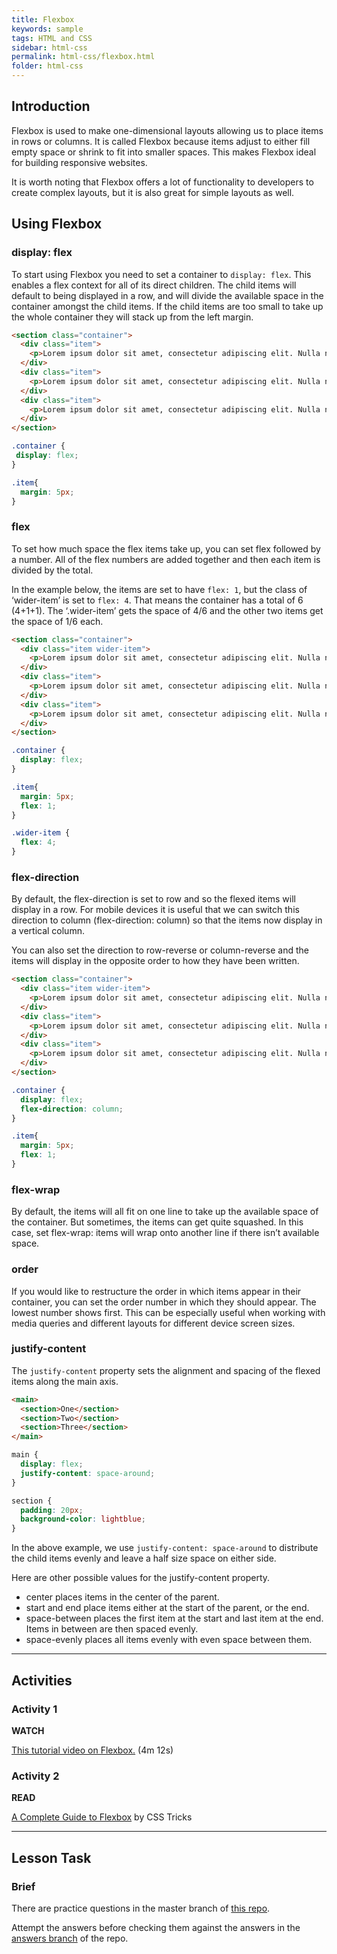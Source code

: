 ```yaml
---
title: Flexbox
keywords: sample
tags: HTML and CSS
sidebar: html-css
permalink: html-css/flexbox.html
folder: html-css
---
```


## Introduction

Flexbox is used to make one-dimensional layouts allowing us to place items in rows or columns. It is called Flexbox because items adjust to either fill empty space or shrink to fit into smaller spaces. This makes Flexbox ideal for building responsive websites.

It is worth noting that Flexbox offers a lot of functionality to developers to create complex layouts, but it is also great for simple layouts as well.

## Using Flexbox

### display: flex

To start using Flexbox you need to set a container to `display: flex`. This enables a flex context for all of its direct children. The child items will default to being displayed in a row, and will divide the available space in the container amongst the child items. If the child items are too small to take up the whole container they will stack up from the left margin.

```html
<section class="container">
  <div class="item">
    <p>Lorem ipsum dolor sit amet, consectetur adipiscing elit. Nulla nec neque pharetra, porta ipsum sed, porta turpis. Proin tristique quam nunc, sed rutrum nulla varius vitae. Nulla non leo sapien. Pellentesque viverra felis eu nunc ullamcorper imperdiet. Nulla a mattis elit. Pellentesque vitae tortor nulla.</p>
  </div>
  <div class="item">
    <p>Lorem ipsum dolor sit amet, consectetur adipiscing elit. Nulla nec neque pharetra, porta ipsum sed, porta turpis. Proin tristique quam nunc, sed rutrum nulla varius vitae. Nulla non leo sapien. Pellentesque viverra felis eu nunc ullamcorper imperdiet. Nulla a mattis elit. Pellentesque vitae tortor nulla.</p>
  </div>
  <div class="item">
    <p>Lorem ipsum dolor sit amet, consectetur adipiscing elit. Nulla nec neque pharetra, porta ipsum sed, porta turpis. Proin tristique quam nunc, sed rutrum nulla varius vitae. Nulla non leo sapien. Pellentesque viverra felis eu nunc ullamcorper imperdiet. Nulla a mattis elit. Pellentesque vitae tortor nulla.</p>
  </div>
</section>
```

```css
.container {
 display: flex;
}
``` 
```css
.item{
  margin: 5px;
}
```

### flex

To set how much space the flex items take up, you can set flex followed by a number. All of the flex numbers are added together and then each item is divided by the total.

In the example below, the items are set to have `flex: 1`, but the class of ‘wider-item’ is set to `flex: 4`. That means the container has a total of 6 (4+1+1). The ‘.wider-item’ gets the space of 4/6 and the other two items get the space of 1/6 each.

```html 
<section class="container">
  <div class="item wider-item">
    <p>Lorem ipsum dolor sit amet, consectetur adipiscing elit. Nulla nec neque pharetra, porta ipsum sed, porta turpis. Proin tristique quam nunc, sed rutrum nulla varius vitae. Nulla non leo sapien. Pellentesque viverra felis eu nunc ullamcorper imperdiet. Nulla a mattis elit. Pellentesque vitae tortor nulla.</p>
  </div>
  <div class="item">
    <p>Lorem ipsum dolor sit amet, consectetur adipiscing elit. Nulla nec neque pharetra, porta ipsum sed, porta turpis. Proin tristique quam nunc, sed rutrum nulla varius vitae. Nulla non leo sapien. Pellentesque viverra felis eu nunc ullamcorper imperdiet. Nulla a mattis elit. Pellentesque vitae tortor nulla.</p>
  </div>
  <div class="item">
    <p>Lorem ipsum dolor sit amet, consectetur adipiscing elit. Nulla nec neque pharetra, porta ipsum sed, porta turpis. Proin tristique quam nunc, sed rutrum nulla varius vitae. Nulla non leo sapien. Pellentesque viverra felis eu nunc ullamcorper imperdiet. Nulla a mattis elit. Pellentesque vitae tortor nulla.</p>
  </div>
</section>
```
```css
.container {
  display: flex;
}

.item{
  margin: 5px;
  flex: 1;
}

.wider-item {
  flex: 4;
}
```

### flex-direction

By default, the flex-direction is set to row and so the flexed items will display in a row. For mobile devices it is useful that we can switch this direction to column (flex-direction: column) so that the items now display in a vertical column.

You can also set the direction to row-reverse or column-reverse and the items will display in the opposite order to how they have been written.

```html
<section class="container">
  <div class="item wider-item">
    <p>Lorem ipsum dolor sit amet, consectetur adipiscing elit. Nulla nec neque pharetra, porta ipsum sed, porta turpis. Proin tristique quam nunc, sed rutrum nulla varius vitae. Nulla non leo sapien. Pellentesque viverra felis eu nunc ullamcorper imperdiet. Nulla a mattis elit. Pellentesque vitae tortor nulla.</p>
  </div>
  <div class="item">
    <p>Lorem ipsum dolor sit amet, consectetur adipiscing elit. Nulla nec neque pharetra, porta ipsum sed, porta turpis. Proin tristique quam nunc, sed rutrum nulla varius vitae. Nulla non leo sapien. Pellentesque viverra felis eu nunc ullamcorper imperdiet. Nulla a mattis elit. Pellentesque vitae tortor nulla.</p>
  </div>
  <div class="item">
    <p>Lorem ipsum dolor sit amet, consectetur adipiscing elit. Nulla nec neque pharetra, porta ipsum sed, porta turpis. Proin tristique quam nunc, sed rutrum nulla varius vitae. Nulla non leo sapien. Pellentesque viverra felis eu nunc ullamcorper imperdiet. Nulla a mattis elit. Pellentesque vitae tortor nulla.</p>
  </div>
</section>
```
```css
.container {
  display: flex;
  flex-direction: column;
}

.item{
  margin: 5px;
  flex: 1;
}
```

### flex-wrap

By default, the items will all fit on one line to take up the available space of the container. But sometimes, the items can get quite squashed. In this case, set flex-wrap: items will wrap onto another line if there isn’t available space.

### order

If you would like to restructure the order in which items appear in their container, you can set the order number in which they should appear. The lowest number shows first. This can be especially useful when working with media queries and different layouts for different device screen sizes.

### justify-content

The `justify-content` property sets the alignment and spacing of the flexed items along the main axis.

```html
<main>
  <section>One</section>
  <section>Two</section>
  <section>Three</section>
</main>
```
```css
main {
  display: flex;
  justify-content: space-around;
}

section {
  padding: 20px;
  background-color: lightblue;
}
```

In the above example, we use `justify-content: space-around` to distribute the child items evenly and leave a half size space on either side.

Here are other possible values for the justify-content property.

- center places items in the center of the parent.
- start and end place items either at the start of the parent, or the end.
- space-between places the first item at the start and last item at the end. Items in between are then spaced evenly.
- space-evenly places all items evenly with even space between them.

<hr>

## Activities

### Activity 1

**WATCH**

[This tutorial video on Flexbox.](https://scrimba.com/scrim/cNq68Wf2?pl=paaBbTa) (4m 12s)

### Activity 2

**READ**

[A Complete Guide to Flexbox](https://css-tricks.com/snippets/css/a-guide-to-flexbox/) by CSS Tricks

<hr>

## Lesson Task

### Brief

There are practice questions in the master branch of [this repo](https://github.com/Noroff-Education/lesson-task-htmlcss-module3-lesson2).

Attempt the answers before checking them against the answers in the [answers branch](https://github.com/Noroff-Education/lesson-task-htmlcss-module3-lesson2/tree/answers) of the repo.

